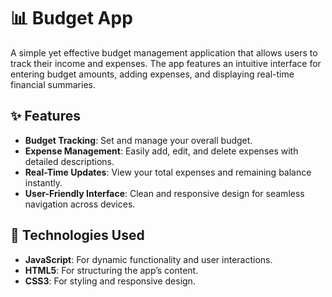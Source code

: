 # 📊 Budget App

A simple yet effective budget management application that allows users to track their income and expenses. The app features an intuitive interface for entering budget amounts, adding expenses, and displaying real-time financial summaries.

## ✨ Features

- **Budget Tracking**: Set and manage your overall budget.
- **Expense Management**: Easily add, edit, and delete expenses with detailed descriptions.
- **Real-Time Updates**: View your total expenses and remaining balance instantly.
- **User-Friendly Interface**: Clean and responsive design for seamless navigation across devices.

## 🚀 Technologies Used

- **JavaScript**: For dynamic functionality and user interactions.
- **HTML5**: For structuring the app’s content.
- **CSS3**: For styling and responsive design.


   
